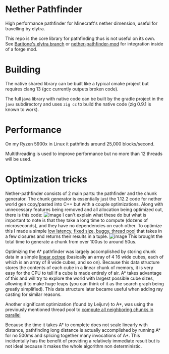 # Nether Pathfinder
High performance pathfinder for Minecraft's nether dimension, useful for travelling by elytra.

This repo is the core library for pathfinding thus is not useful on its own. See [Baritone's elytra branch](https://github.com/cabaletta/baritone/tree/elytra) or [nether-pathfinder-mod](https://github.com/babbaj/nether-pathfinder-mod) for integration inside of a forge mod.

# Building
The native shared library can be built like a typical cmake project but requires clang 13 (gcc currently outputs broken code).

The full java library with native code can be built by the gradle project in the `java` subdirectory and uses `zig cc` to build the native code (zig 0.9.1 is known to work).

# Performance
On my Ryzen 5900x in Linux it pathfinds around 25,000 blocks/second.

Multithreading is used to improve performance but no more than 12 threads will be used.

# Optimization tricks

Nether-pathfinder consists of 2 main parts: the pathfinder and the chunk generator. 
The chunk generator is essentially just the 1.12.2 code for nether world gen copy/pasted into C++ but with a couple optimizations. 
Along with unnecessary features being removed and all allocation being optimized out, there is this code:
![image](https://github.com/babbaj/nether-pathfinder/assets/12820770/ab9e5dc4-b569-4ff3-b99a-60e323cc1359)
I can't explain what these do but what is important to note is that they take a long time to compute (dozens of microseconds), and they have no dependencies on each other. 
To optimize this I made a simple [low latency, fixed size, buggy, thread pool](https://github.com/babbaj/nether-pathfinder/blob/master/src/ParallelExecutor.h) that takes in a few closures and returns their results in a tuple.
![image](https://github.com/babbaj/nether-pathfinder/assets/12820770/781095f3-dfe6-469c-af76-2f8cb665a385)
This brought the total time to generate a chunk from over 100us to around 50us.

Optimizing the A* pathfinder was largely accomplished by storing chunk data in a simple [linear octree](https://github.com/babbaj/nether-pathfinder/blob/master/src/Chunk.h) (basically an array of 4 16 wide cubes, each of which is an array of 8 wide cubes, and so on). 
Because this data structure stores the contents of each cube in a linear chunk of memory, it is very easy for the CPU to tell if a cube is made entirely of air. 
A* takes advantage of this and will try to explore the world with largest possible cube sizes, allowing it to make huge leaps (you can think of it as the search graph being greatly simplified).
This data structure later became useful when adding ray casting for similar reasons.

Another significant optimization (found by Leijurv) to A*, was using the previously mentioned thread pool to [compute all neighboring chunks in parallel](https://github.com/babbaj/nether-pathfinder/blob/v1.1/src/PathFinder.cpp#L303)

Because the time it takes A* to complete does not scale linearly with distance, pathfinding long distance is actually accomplished by running A* for no 500ms and splicing together many invocations of A*. 
This incidentally has the benefit of providing a relatively immediate result but is not ideal because it makes the whole algorithm non deterministic.
